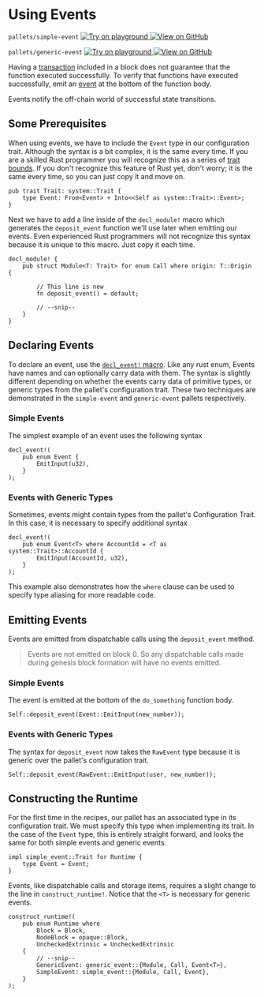 # Using Events

`pallets/simple-event`
[
	![Try on playground](https://img.shields.io/badge/Playground-Try%20it!-brightgreen?logo=Parity%20Substrate)
](https://playground.substrate.dev/?deploy=recipes&files=%2Fhome%2Fsubstrate%2Fworkspace%2Fpallets%2Fsimple-event%2Fsrc%2Flib.rs)
[
	![View on GitHub](https://img.shields.io/badge/Github-View%20Code-brightgreen?logo=github)
](https://github.com/substrate-developer-hub/recipes/tree/master/pallets/simple-event/src/lib.rs)

`pallets/generic-event`
[
	![Try on playground](https://img.shields.io/badge/Playground-Try%20it!-brightgreen?logo=Parity%20Substrate)
](https://playground.substrate.dev/?deploy=recipes&files=%2Fhome%2Fsubstrate%2Fworkspace%2Fpallets%2Fgeneric-event%2Fsrc%2Flib.rs)
[
	![View on GitHub](https://img.shields.io/badge/Github-View%20Code-brightgreen?logo=github)
](https://github.com/substrate-developer-hub/recipes/tree/master/pallets/generic-event/src/lib.rs)

Having a [transaction](https://substrate.dev/docs/en/knowledgebase/getting-started/glossary#transaction) included in a
block does not guarantee that the function executed successfully. To verify that
functions have executed successfully, emit an
[event](https://substrate.dev/docs/en/knowledgebase/getting-started/glossary#events) at the bottom of the function body.

Events notify the off-chain world of successful state transitions.

## Some Prerequisites

When using events, we have to include the `Event` type in our configuration trait. Although the
syntax is a bit complex, it is the same every time. If you are a skilled Rust programmer you will
recognize this as a series of [trait bounds](https://doc.rust-lang.org/book/ch10-02-traits.html). If
you don't recognize this feature of Rust yet, don't worry; it is the same every time, so you can
just copy it and move on.

```rust, ignore
pub trait Trait: system::Trait {
	type Event: From<Event> + Into<<Self as system::Trait>::Event>;
}
```

Next we have to add a line inside of the `decl_module!` macro which generates the `deposit_event`
function we'll use later when emitting our events. Even experienced Rust programmers will not
recognize this syntax because it is unique to this macro. Just copy it each time.

```rust, ignore
decl_module! {
	pub struct Module<T: Trait> for enum Call where origin: T::Origin {

		// This line is new
		fn deposit_event() = default;

		// --snip--
	}
}
```

## Declaring Events

To declare an event, use the
[`decl_event!` macro](https://substrate.dev/rustdocs/v2.0.0/frame_support/macro.decl_event.html). Like any rust
enum, Events have names and can optionally carry data with them. The syntax is slightly different
depending on whether the events carry data of primitive types, or generic types from the pallet's
configuration trait. These two techniques are demonstrated in the `simple-event` and `generic-event`
pallets respectively.

### Simple Events

The simplest example of an event uses the following syntax

```rust, ignore
decl_event!(
	pub enum Event {
		EmitInput(u32),
	}
);
```

### Events with Generic Types

Sometimes, events might contain types from the pallet's Configuration Trait. In this case, it is necessary to
specify additional syntax

```rust, ignore
decl_event!(
	pub enum Event<T> where AccountId = <T as system::Trait>::AccountId {
		EmitInput(AccountId, u32),
	}
);
```

This example also demonstrates how the `where` clause can be used to specify type aliasing for more
readable code.

## Emitting Events

Events are emitted from dispatchable calls using the `deposit_event` method.

> Events are not emitted on block 0. So any dispatchable calls made during genesis block formation
> will have no events emitted.

### Simple Events

The event is emitted at the bottom of the `do_something` function body.

```rust, ignore
Self::deposit_event(Event::EmitInput(new_number));
```

### Events with Generic Types

The syntax for `deposit_event` now takes the `RawEvent` type because it is generic over the pallet's
configuration trait.

```rust, ignore
Self::deposit_event(RawEvent::EmitInput(user, new_number));
```

## Constructing the Runtime

For the first time in the recipes, our pallet has an associated type in its configuration trait. We
must specify this type when implementing its trait. In the case of the `Event` type, this is
entirely straight forward, and looks the same for both simple events and generic events.

```rust, ignore
impl simple_event::Trait for Runtime {
	type Event = Event;
}
```

Events, like dispatchable calls and storage items, requires a slight change to the line in
`construct_runtime!`. Notice that the `<T>` is necessary for generic events.

```rust, ignore
construct_runtime!(
	pub enum Runtime where
		Block = Block,
		NodeBlock = opaque::Block,
		UncheckedExtrinsic = UncheckedExtrinsic
	{
		// --snip--
		GenericEvent: generic_event::{Module, Call, Event<T>},
		SimpleEvent: simple_event::{Module, Call, Event},
	}
);
```
